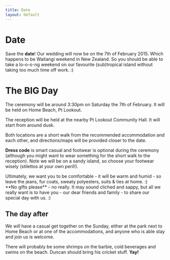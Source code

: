```yaml
---
title: Date
layout: default
---
```


# Date

Save the **date**! Our wedding will now be on the 7th of February 2015. Which happens to be Waitangi weekend in New Zealand. So you should be able to take a lo-o-o-ng weekend on our favourite (sub)tropical island without taking too much time off work. :)

# The BIG Day

The ceremony will be around 3:30pm on Saturday the 7th of February. It will be held on Home Beach, Pt Lookout.&nbsp;

The reception will be held at the nearby Pt Lookout Community Hall. It will start from around dusk.

Both locations are a short walk from the recommended accommodation and each other, and directions/maps will be provided closer to the date.

**Dress code** is smart casual and footwear is optional during the ceremony (although you might want to wear something for the short walk to the reception). Note we will be on a sandy island, so choose your footwear wisely (stilettos at your own peril!).
<div>Ultimately, we want you to be comfortable - it will be warm and humid - so leave the jeans, fur coats, sweaty polyesters, suits &amp; ties at home. :)</div><div>
</div>

<div>**No gifts please** - no really. It may sound cliched and sappy, but all we really want is to have you - our dear friends and family - to share our special day with us. :) </div><div>
</div>

## The day after

We will have a casual get together on the Sunday, either at the park next to Home Beach or at one of the accommodations, and anyone who is able stay and join us is welcome.

There will probably be some shrimps on the barbie, cold beverages and swims on the beach. Duncan should bring his cricket stuff.&nbsp;**Yay!**
<div>
</div><div>
</div><div>
</div><div>
</div>

